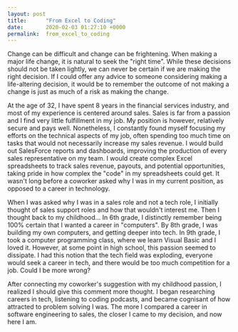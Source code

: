 ```yaml
---
layout: post
title:      "From Excel to Coding"
date:       2020-02-03 01:27:10 +0000
permalink:  from_excel_to_coding
---
```


Change can be difficult and change can be frightening.  When making a major life change, it is natural to seek the "right time".  While these decisions should not be taken lightly, we can never be certain if we are making the right decision.  If I could offer any advice to someone considering making a life-altering decision, it would be to remember the outcome of not making a change is just as much of a risk as making the change.

At the age of 32, I have spent 8 years in the financial services industry, and most of my experience is centered around sales.  Sales is far from a passion and I find very little fulfillment in my job.  My position is however, relatively secure and pays well.  Nonetheless, I constantly found myself focusing my efforts on the technical aspects of my job, often spending too much time on tasks that would not necessarily increase my sales revenue.  I would build out SalesForce reports and dashboards, improving the production of every sales representative on my team.  I would create complex Excel spreadsheets to track sales revenue, payouts, and potential opportunities, taking pride in how complex the "code" in my spreadsheets could get.  It wasn't long before a coworker asked why I was in my current position, as opposed to a career in technology.

When I was asked why I was in a sales role and not a tech role, I initially thought of sales support roles and how that wouldn't interest me.  Then I thought back to my childhood... In 6th grade, I distinctly remember being 100% certain that I wanted a career in "computers".  By 8th grade, I was building my own computers, and getting deeper into tech.  In 9th grade, I took a computer programming class, where we learn Visual Basic and I loved it.  However, at some point in high school, this passion seemed to dissipate.  I had this notion that the tech field was exploding, everyone would seek a career in tech, and there would be too much competition for a job.  Could I be more wrong?

After connecting my coworker's suggestion with my childhood passion, I realized I should give this comment more thought.  I began researching careers in tech, listening to coding podcasts, and became cognisant of how attracted to problem solving I was.  The more I compared a career in software engineering to sales, the closer I came to my decision, and now here I am.

   

